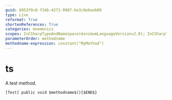 ```yaml
---
guid: 6853f0c0-f34b-4271-9987-6e3c8ebeab09
type: Live
reformat: True
shortenReferences: True
categories: mnemonics
scopes: InCSharpTypeAndNamespace(minimumLanguageVersion=2.0); InCSharpTypeMember(minimumLanguageVersion=2.0)
parameterOrder: methodname
methodname-expression: constant("MyMethod")
---
```


# ts

A test method.

```
[Test] public void $methodname$(){$END$}
```
